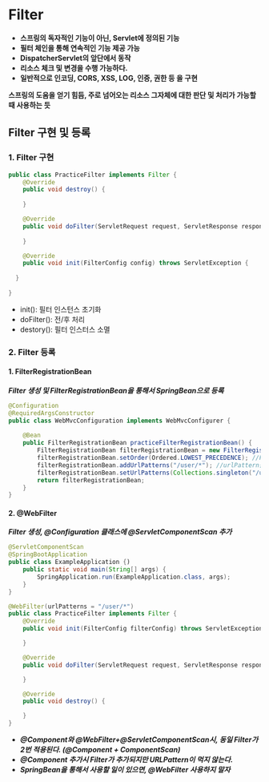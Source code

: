 # Filter
- **스프링의 독자적인 기능이 아닌, Servlet에 정의된 기능**
- **필터 체인을 통해 연속적인 기능 제공 가능**
- **DispatcherServlet의 앞단에서 동작**
- **리소스 체크 및 변경을 수행 가능하다.**
- **일반적으로 인코딩, CORS, XSS, LOG, 인증, 권한 등 을 구현**

**스프링의 도움을 얻기 힘듬, 주로 넘어오는 리소스 그자체에 대한 판단 및 처리가 가능할 때 사용하는 듯**

## Filter 구현 및 등록

### 1. Filter 구현
```java
public class PracticeFilter implements Filter {
	@Override
	public void destroy() {
		
	}

	@Override
	public void doFilter(ServletRequest request, ServletResponse response, FilterChain chain) throws IOException, ServletException {
		
	}

	@Override
	public void init(FilterConfig config) throws ServletException {
	
  }
  
}
```
- init(): 필터 인스턴스 초기화
- doFilter(): 전/후 처리
- destory(): 필터 인스터스 소멸

### 2. Filter 등록

#### 1. FilterRegistrationBean
***Filter 생성 및 FilterRegistrationBean을 통해서 SpringBean으로 등록***
```java
@Configuration
@RequiredArgsConstructor
public class WebMvcConfiguration implements WebMvcConfigurer {
    
    @Bean
    public FilterRegistrationBean practiceFilterRegistrationBean() {
        FilterRegistrationBean filterRegistrationBean = new FilterRegistrationBean(new PracticeFilter());
        filterRegistrationBean.setOrder(Ordered.LOWEST_PRECEDENCE); //Filter 끼리의 순서 지정
        filterRegistrationBean.addUrlPatterns("/user/*"); //urlPattern을 받는다.
        filterRegistrationBean.setUrlPatterns(Collections.singleton("/user/*")); //List를 받는다.
        return filterRegistrationBean;
    }
}
```
#### 2. \@WebFilter
***Filter 생성, \@Configuration 클래스에 \@ServletComponentScan 추가***
```java
@ServletComponentScan
@SpringBootApplication
public class ExampleApplication {)
	public static void main(String[] args) {
		SpringApplication.run(ExampleApplication.class, args);
	}
}
```
```java
@WebFilter(urlPatterns = "/user/*")
public class PracticeFilter implements Filter {
    @Override
    public void init(FilterConfig filterConfig) throws ServletException {

    }

    @Override
    public void doFilter(ServletRequest request, ServletResponse response, FilterChain chain) throws IOException, ServletException {

    }

    @Override
    public void destroy() {

    }
}
```
- ***\@Component와 \@WebFilter+@ServletComponentScan시, 동일 Filter가 2번 적용된다. (@Component + ComponentScan)***
- ***\@Component 추가시 Filter가 추가되지만 URLPattern이 먹지 않는다.***
- ***SpringBean을 통해서 사용할 일이 있으면, \@WebFilter 사용하지 말자***

